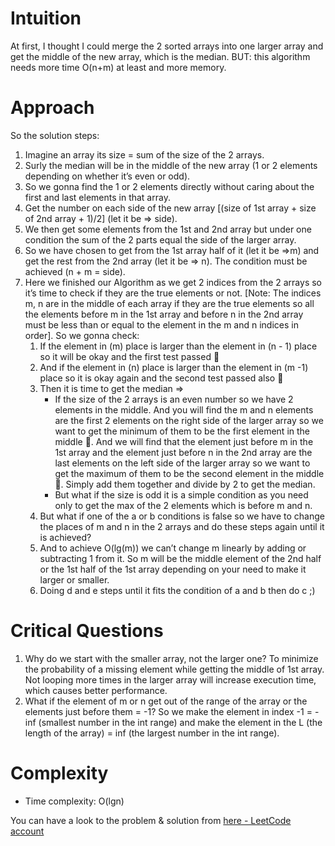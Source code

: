 # Intuition
At first, I thought I could merge the 2 sorted arrays into one larger array and get the middle of the new array, which is the median.
BUT: this algorithm needs more time O(n+m) at least and more memory.

# Approach
So the solution steps:
1. Imagine an array its size = sum of the size of the 2 arrays.
2. Surly the median will be in the middle of the new array (1 or 2 elements depending on whether it’s even or odd).
3. So we gonna find the 1 or 2 elements directly without caring about the first and last elements in that array.
4. Get the number on each side of the new array [(size of 1st array + size of 2nd array + 1)/2] (let it be => side).
5. We then get some elements from the 1st and 2nd array but under one condition the sum of the 2 parts equal the side of the larger array.
6. So we have chosen to get from the 1st array half of it (let it be =>m) and get the rest from the 2nd array (let it be => n). The condition must be achieved (n + m = side).
7. Here we finished our Algorithm as we get 2 indices from the 2 arrays so it’s time to check if they are the true elements or not. [Note: The indices m, n are in the middle of each array if they are the true elements so all the elements before m in the 1st array and before n in the 2nd array must be less than or equal to the element in the m and n indices in order]. So we gonna check:
    1. If the element in (m) place is larger than the element in (n - 1) place so it will be okay and the first test passed 🎉
    2. And if the element in (n) place is larger than the element in (m -1) place so it is okay again and the second test passed also 🎉
    3. Then it is time to get the median ⇒
        * If the size of the 2 arrays is an even number so we have 2 elements in the middle. And you will find the m and n elements are the first 2 elements on the right side of the larger array so we want to get the minimum of them to be the first element in the middle 👏.  And we will find that the element just before m in the 1st array and the element just before n in the 2nd array are the last elements on the left side of the larger array so we want to get the maximum of them to be the second element in the middle 🎉. Simply add them together and divide by 2 to get the median.
        * But what if the size is odd it is a simple condition as you need only to get the max of the 2 elements which is before m and n.
    4. But what if one of the a or b conditions is false so we have to change the places of m and n in the 2 arrays and do these steps again until it is achieved?
    5. And to achieve O(lg(m)) we can’t change m linearly by adding or subtracting 1 from it. So m will be the middle element of the 2nd half or the 1st half of the 1st array depending on your need to make it larger or smaller. 
    6. Doing d and e steps until it fits the condition of a and b then do c ;)

# Critical Questions
1. Why do we start with the smaller array, not the larger one?
    To minimize the probability of a missing element while getting the middle of 1st array.
	Not looping more times in the larger array will increase execution time, which causes better performance.
2. What if the element of m or n get out of the range of the array or the elements just before them  = -1?
So we make the element in index -1 = -inf (smallest number in the int range) and make the element in the L (the length of the array) =  inf (the largest number in the int range).

# Complexity
- Time complexity: O(lgn)

You can have a look to the problem & solution from [here - LeetCode account](https://leetcode.com/problems/median-of-two-sorted-arrays/solutions/3256807/easy-recursion-solution-with-ex)